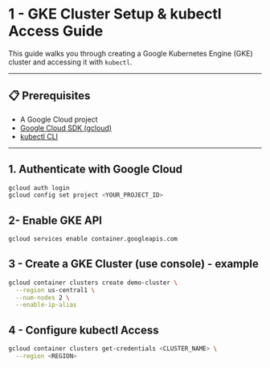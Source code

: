 # 1 - GKE Cluster Setup & kubectl Access Guide

This guide walks you through creating a Google Kubernetes Engine (GKE) cluster and accessing it with `kubectl`.

---

## 📋 Prerequisites

- A Google Cloud project
- [Google Cloud SDK (gcloud)](https://cloud.google.com/sdk/docs/install)
- [kubectl CLI](https://kubernetes.io/docs/tasks/tools/)

---

## 1. Authenticate with Google Cloud

```bash
gcloud auth login
gcloud config set project <YOUR_PROJECT_ID>
```

## 2- Enable GKE API

```bash
gcloud services enable container.googleapis.com
```

## 3 - Create a GKE Cluster (use console) - example

```bash
gcloud container clusters create demo-cluster \
  --region us-central1 \
  --num-nodes 2 \
  --enable-ip-alias
```

## 4 - Configure kubectl Access

```bash
gcloud container clusters get-credentials <CLUSTER_NAME> \
  --region <REGION>
```
